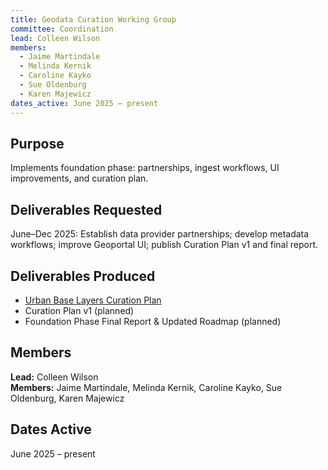 ```yaml
---
title: Geodata Curation Working Group
committee: Coordination
lead: Colleen Wilson
members:
  - Jaime Martindale
  - Melinda Kernik
  - Caroline Kayko
  - Sue Oldenburg
  - Karen Majewicz
dates_active: June 2025 – present
---
```


## Purpose

Implements foundation phase: partnerships, ingest workflows, UI improvements, and curation plan.

## Deliverables Requested

June–Dec 2025: Establish data provider partnerships; develop metadata workflows; improve Geoportal UI; publish Curation Plan v1 and final report.

## Deliverables Produced

- [Urban Base Layers Curation Plan](../../library/urban-curation-plan/)
- Curation Plan v1 (planned)
- Foundation Phase Final Report & Updated Roadmap (planned)

## Members

**Lead:** Colleen Wilson  
**Members:** Jaime Martindale, Melinda Kernik, Caroline Kayko, Sue Oldenburg, Karen Majewicz

## Dates Active

June 2025 – present
